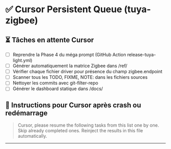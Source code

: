 # ✅ Cursor Persistent Queue (tuya-zigbee)

## ⏳ Tâches en attente Cursor

- [ ] Reprendre la Phase 4 du méga prompt (GitHub Action release-tuya-light.yml)
- [ ] Générer automatiquement la matrice Zigbee dans /ref/
- [ ] Vérifier chaque fichier driver pour présence du champ zigbee.endpoint
- [ ] Scanner tous les TODO, FIXME, NOTE: dans les fichiers sources
- [ ] Nettoyer les commits avec git-filter-repo
- [ ] Générer le dashboard statique dans /docs/

## 🔁 Instructions pour Cursor après crash ou redémarrage

> Cursor, please resume the following tasks from this list one by one.
> Skip already completed ones. Reinject the results in this file automatically.

---
